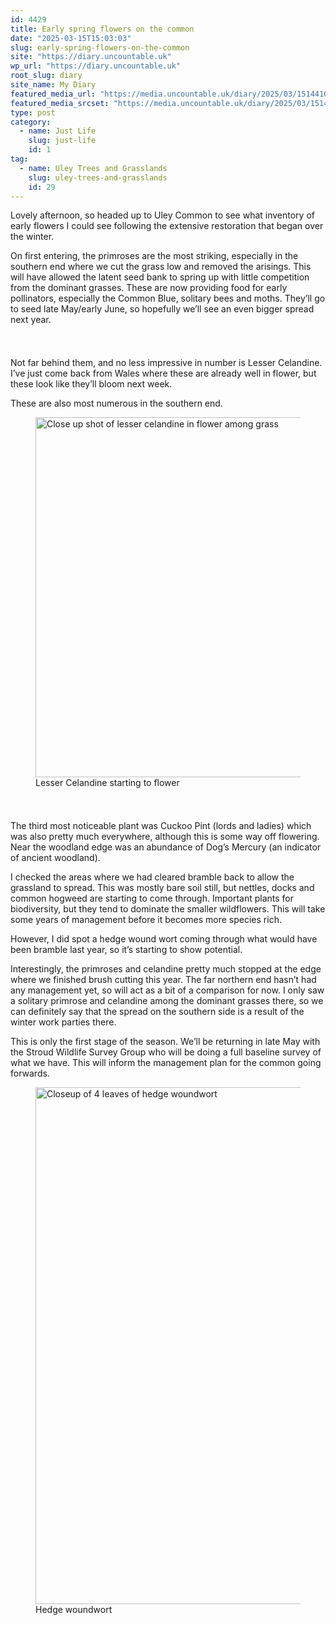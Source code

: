 ```yaml
---
id: 4429
title: Early spring flowers on the common
date: "2025-03-15T15:03:03"
slug: early-spring-flowers-on-the-common
site: "https://diary.uncountable.uk"
wp_url: "https://diary.uncountable.uk"
root_slug: diary
site_name: My Diary
featured_media_url: "https://media.uncountable.uk/diary/2025/03/15144104/IMG20250315133801.webp"
featured_media_srcset: "https://media.uncountable.uk/diary/2025/03/15144104/IMG20250315133801-300x169.webp 300w, https://media.uncountable.uk/diary/2025/03/15144104/IMG20250315133801-1024x576.webp 1024w, https://media.uncountable.uk/diary/2025/03/15144104/IMG20250315133801-150x150.webp 150w, https://media.uncountable.uk/diary/2025/03/15144104/IMG20250315133801-640x360.webp 640w, https://media.uncountable.uk/diary/2025/03/15144104/IMG20250315133801.webp 1763w"
type: post
category:
  - name: Just Life
    slug: just-life
    id: 1
tag:
  - name: Uley Trees and Grasslands
    slug: uley-trees-and-grasslands
    id: 29
---
```



<p>Lovely afternoon, so headed up to Uley Common to see what inventory of early flowers I could see following the extensive restoration that began over the winter.</p>



<p>On first entering, the primroses are the most striking, especially in the southern end where we cut the grass low and removed the arisings.  This will have allowed the latent seed bank to spring up with little competition from the dominant grasses.  These are now providing food for early pollinators, especially the Common Blue, solitary bees and moths.  They&#8217;ll go to seed late May/early June, so hopefully we&#8217;ll see an even bigger spread next year.</p>


<style>.kb-row-layout-id4429_aeb452-c4 > .kt-row-column-wrap{align-content:start;}:where(.kb-row-layout-id4429_aeb452-c4 > .kt-row-column-wrap) > .wp-block-kadence-column{justify-content:start;}.kb-row-layout-id4429_aeb452-c4 > .kt-row-column-wrap{column-gap:var(--global-kb-gap-md, 2rem);row-gap:var(--global-kb-gap-md, 2rem);padding-top:var(--global-kb-spacing-sm, 1.5rem);padding-bottom:var(--global-kb-spacing-sm, 1.5rem);grid-template-columns:repeat(2, minmax(0, 1fr));}.kb-row-layout-id4429_aeb452-c4 > .kt-row-layout-overlay{opacity:0.30;}@media all and (max-width: 1024px){.kb-row-layout-id4429_aeb452-c4 > .kt-row-column-wrap{grid-template-columns:repeat(2, minmax(0, 1fr));}}@media all and (max-width: 767px){.kb-row-layout-id4429_aeb452-c4 > .kt-row-column-wrap{grid-template-columns:minmax(0, 1fr);}.kb-row-layout-id4429_aeb452-c4 > .kt-row-column-wrap > .wp-block-kadence-column:nth-of-type(1){order:2;}.kb-row-layout-id4429_aeb452-c4 > .kt-row-column-wrap > .wp-block-kadence-column:nth-of-type(2){order:1;}.kb-row-layout-id4429_aeb452-c4 > .kt-row-column-wrap > .wp-block-kadence-column:nth-of-type(3){order:12;}.kb-row-layout-id4429_aeb452-c4 > .kt-row-column-wrap > .wp-block-kadence-column:nth-of-type(4){order:11;}.kb-row-layout-id4429_aeb452-c4 > .kt-row-column-wrap > .wp-block-kadence-column:nth-of-type(5){order:22;}.kb-row-layout-id4429_aeb452-c4 > .kt-row-column-wrap > .wp-block-kadence-column:nth-of-type(6){order:21;}.kb-row-layout-id4429_aeb452-c4 > .kt-row-column-wrap > .wp-block-kadence-column:nth-of-type(7){order:32;}.kb-row-layout-id4429_aeb452-c4 > .kt-row-column-wrap > .wp-block-kadence-column:nth-of-type(8){order:31;}}</style><div class="kb-row-layout-wrap kb-row-layout-id4429_aeb452-c4 alignnone wp-block-kadence-rowlayout"><div class="kt-row-column-wrap kt-has-2-columns kt-row-layout-equal kt-tab-layout-inherit kt-mobile-layout-row kt-row-valign-top">
<style>.kadence-column4429_36e786-17 > .kt-inside-inner-col,.kadence-column4429_36e786-17 > .kt-inside-inner-col:before{border-top-left-radius:0px;border-top-right-radius:0px;border-bottom-right-radius:0px;border-bottom-left-radius:0px;}.kadence-column4429_36e786-17 > .kt-inside-inner-col{column-gap:var(--global-kb-gap-sm, 1rem);}.kadence-column4429_36e786-17 > .kt-inside-inner-col{flex-direction:column;}.kadence-column4429_36e786-17 > .kt-inside-inner-col > .aligncenter{width:100%;}.kadence-column4429_36e786-17 > .kt-inside-inner-col:before{opacity:0.3;}.kadence-column4429_36e786-17{position:relative;}@media all and (max-width: 1024px){.kadence-column4429_36e786-17 > .kt-inside-inner-col{flex-direction:column;justify-content:center;}}@media all and (max-width: 767px){.kadence-column4429_36e786-17 > .kt-inside-inner-col{flex-direction:column;justify-content:center;}}</style>
<div class="wp-block-kadence-column kadence-column4429_36e786-17"><div class="kt-inside-inner-col">
<p>Not far behind them, and no less impressive in number is Lesser Celandine.  I&#8217;ve just come back from Wales where these are already well in flower, but these look like they&#8217;ll  bloom next week.</p>



<p>These are also most numerous in the southern end.</p>
</div></div>


<style>.kadence-column4429_e344a7-2f > .kt-inside-inner-col,.kadence-column4429_e344a7-2f > .kt-inside-inner-col:before{border-top-left-radius:0px;border-top-right-radius:0px;border-bottom-right-radius:0px;border-bottom-left-radius:0px;}.kadence-column4429_e344a7-2f > .kt-inside-inner-col{column-gap:var(--global-kb-gap-sm, 1rem);}.kadence-column4429_e344a7-2f > .kt-inside-inner-col{flex-direction:column;}.kadence-column4429_e344a7-2f > .kt-inside-inner-col > .aligncenter{width:100%;}.kadence-column4429_e344a7-2f > .kt-inside-inner-col:before{opacity:0.3;}.kadence-column4429_e344a7-2f{position:relative;}@media all and (max-width: 1024px){.kadence-column4429_e344a7-2f > .kt-inside-inner-col{flex-direction:column;justify-content:center;}}@media all and (max-width: 767px){.kadence-column4429_e344a7-2f > .kt-inside-inner-col{flex-direction:column;justify-content:center;}}</style>
<div class="wp-block-kadence-column kadence-column4429_e344a7-2f"><div class="kt-inside-inner-col">
<figure class="wp-block-image size-large"><img loading="lazy" decoding="async" width="1024" height="576" src="https://media.uncountable.uk/diary/2025/03/15144048/IMG20250315134020-1024x576.webp" alt="Close up shot of lesser celandine in flower among grass" class="wp-image-4430" srcset="https://media.uncountable.uk/diary/2025/03/15144048/IMG20250315134020-1024x576.webp 1024w, https://media.uncountable.uk/diary/2025/03/15144048/IMG20250315134020-300x169.webp 300w, https://media.uncountable.uk/diary/2025/03/15144048/IMG20250315134020-640x360.webp 640w" sizes="auto, (max-width: 1024px) 100vw, 1024px" /><figcaption class="wp-element-caption">Lesser Celandine starting to flower</figcaption></figure>
</div></div>

</div></div>


<p>The third most noticeable plant was Cuckoo Pint (lords and ladies) which was also pretty much everywhere, although this is some way off flowering.  Near the woodland edge was an abundance of Dog&#8217;s Mercury (an indicator of ancient woodland).</p>



<p>I checked the areas where we had cleared bramble back to allow the grassland to spread.  This was mostly bare soil still, but nettles, docks and common hogweed are starting to come through.  Important plants for biodiversity, but they tend to dominate the smaller wildflowers. This will take some years of management before it becomes more species rich.</p>



<p>However, I did spot a hedge wound wort coming through what would have been bramble last year, so it&#8217;s starting to show potential.</p>



<p>Interestingly, the primroses and celandine pretty much stopped at the edge where we finished brush cutting this year.  The far northern end hasn&#8217;t had any management yet, so will act as a bit of a comparison for now.  I only saw a solitary primrose and celandine among the dominant grasses there, so we can definitely say that the spread on the southern side is a result of the winter work parties there.</p>



<p>This is only the first stage of the season.  We&#8217;ll be returning in late May with the Stroud Wildlife Survey Group who will be doing a full baseline survey of what we have.  This will inform the management plan for the common going forwards.</p>



<figure class="wp-block-image size-large"><img loading="lazy" decoding="async" width="1024" height="827" src="https://media.uncountable.uk/diary/2025/03/15144054/IMG20250315134848-1024x827.webp" alt="Closeup of 4 leaves of hedge woundwort" class="wp-image-4431" srcset="https://media.uncountable.uk/diary/2025/03/15144054/IMG20250315134848-1024x827.webp 1024w, https://media.uncountable.uk/diary/2025/03/15144054/IMG20250315134848-300x242.webp 300w, https://media.uncountable.uk/diary/2025/03/15144054/IMG20250315134848-640x517.webp 640w, https://media.uncountable.uk/diary/2025/03/15144054/IMG20250315134848.webp 1871w" sizes="auto, (max-width: 1024px) 100vw, 1024px" /><figcaption class="wp-element-caption">Hedge woundwort</figcaption></figure>
